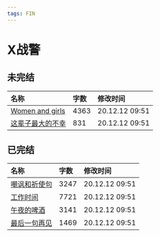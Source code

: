 ```yaml
---
tags: FIN
---
```


# X战警

## 未完结

|名称|字数|修改时间|
|:-|:-|:-|
|[Women and girls](Women%20and%20girls.md)|4363|20.12.12 09:51|
|[这辈子最大的不幸](这辈子最大的不幸.md)|831|20.12.12 09:51|

## 已完结

|名称|字数|修改时间|
|:-|:-|:-|
|[嘲讽和祈使句](嘲讽和祈使句.md)|3247|20.12.12 09:51|
|[工作时间](工作时间.md)|7721|20.12.12 09:51|
|[午夜的啤酒](午夜的啤酒.md)|3141|20.12.12 09:51|
|[最后一句再见](最后一句再见.md)|1469|20.12.12 09:51|
